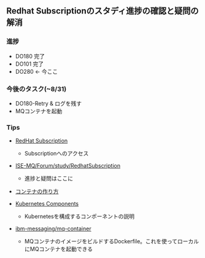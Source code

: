 
## Redhat Subscriptionのスタディ進捗の確認と疑問の解消

### 進捗

- DO180 完了
- DO101 完了
- DO280 <- 今ここ


### 今後のタスク(~8/31)
- DO180-Retry & ログを残す
- MQコンテナを起動


### Tips

- [RedHat Subscription](https://rol.redhat.com/rol/app/)
    - Subscriptionへのアクセス

- [ISE-MQ/Forum/study/RedhatSubscription](https://github.ibm.com/ISE-MQ/Forum/tree/master/study/RedhatSubscription)
    - 進捗と疑問はここに

- [コンテナの作り方](https://www.slideshare.net/zembutsu/what-isdockerdoing)

- [Kubernetes Components](https://kubernetes.io/ja/docs/concepts/overview/components/)  
    - Kubernetesを構成するコンポーネントの説明

- [ibm-messaging/mq-container](https://github.com/ibm-messaging/mq-container)
    - MQコンテナのイメージをビルドするDockerfile。これを使ってローカルにMQコンテナを起動できる

